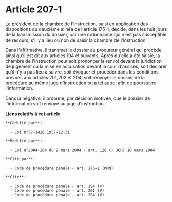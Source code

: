 # Article 207-1

Le président de la chambre de l'instruction, saisi en application des dispositions du deuxième alinéa de l'article 175-1,
décide, dans les huit jours de la transmission du dossier, par une ordonnance qui n'est pas susceptible de recours, s'il y a
lieu ou non de saisir la chambre de l'instruction. 

Dans l'affirmative, il transmet le dossier au procureur général qui procède ainsi qu'il est dit aux articles 194 et suivants.
Après qu'elle a été saisie, la chambre de l'instruction peut soit prononcer le renvoi devant la juridiction de jugement ou la
mise en accusation devant la cour d'assises, soit déclarer qu'il n'y a pas lieu à suivre, soit évoquer et procéder dans les
conditions prévues aux articles 201,202 et 204, soit renvoyer le dossier de la procédure au même juge d'instruction ou à tel
autre, afin de poursuivre l'information. 

Dans la négative, il ordonne, par décision motivée, que le dossier de l'information soit renvoyé au juge d'instruction.

**Liens relatifs à cet article**

	**Codifié par**:

	  - Loi n°57-1426 1957-12-31

	**Modifié par**:

	  - Loi n°2004-204 du 9 mars 2004 - art. 126 () JORF 10 mars 2004

	**Cité par**:

	  - Code de procédure pénale - art. 175-1 (MMN)

	**Cite**:

	  - Code de procédure pénale - art. 194 (V)
	  - Code de procédure pénale - art. 201 (V)
	  - Code de procédure pénale - art. 204 (V)
